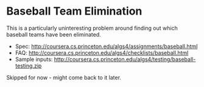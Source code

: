 Baseball Team Elimination
=========================

This is a particularly uninteresting problem around finding out which baseball teams have been eliminated.

* Spec: http://coursera.cs.princeton.edu/algs4/assignments/baseball.html
* FAQ: http://coursera.cs.princeton.edu/algs4/checklists/baseball.html
* Sample inputs: http://coursera.cs.princeton.edu/algs4/testing/baseball-testing.zip

Skipped for now - might come back to it later.
